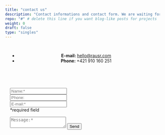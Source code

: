 ```yaml
---
title: "contact us"
description: "Contact informations and contact form. We are waiting for your request."
repo: "#" # delete this line if you want blog-like posts for projects
weight: 0
draft: false
type: "singles"
---
```


<div style="margin: auto; padding: 1rem; flex: 1 0 auto;">

<ul class="col col-md-auto" style="text-align: center; margin-bottom: 5rem !important;">
<li class="contact-info"><strong>E-mail: </strong><a href="mailto:hello@rausr.com">hello@rausr.com</a></li>
<!--googleoff: all-->
<li class="contact-info">
<strong>Phone: </strong>+421 910 160 251
</li>
<!--googleon: all-->
</ul>

<div class="contactform">
<div class="row justify-content-md-center">
<div class="col col-md-6 mx-2" style="max-width: 325px !important;">
<form name="contact" method="POST" action="/thanks/" netlify>
<div class="form-group">
	<input type="text" name="name" placeholder="Name:*" onfocus="this.placeholder = ''" onblur="this.placeholder = 'Your Name:'" required/>
</div>
<div class="form-group">
	<input type="tel" name="phone" placeholder="Phone:" onfocus="this.placeholder = ''" onblur="this.placeholder = 'Phone:'" required/>
</div>
<div class="form-group">
	<input type="email" name="email" placeholder="E-mail:*" onfocus="this.placeholder = ''" onblur="this.placeholder = 'E-mail:'" required/>
</div>
<div class="form-group">
	<span class="contact-required-info">*required field</span>
</div>
</div>
<div class="col col-md-6 mx-2" style="max-width: 325px !important;">
<div class="form-group">
	<textarea name="message" placeholder="Message:*" onfocus="this.placeholder = ''" onblur="this.placeholder = 'Message:'" required></textarea>
	<button class="btn button-right" type="submit">Send</button>
</div>
</div>
</form>
</div>

</div>